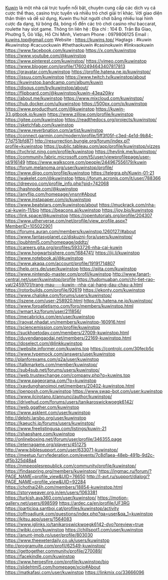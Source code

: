 <a href="https://kuwins.top/">Kuwin</a> là một nhà cái trực tuyến nổi bật, chuyên cung cấp các dịch vụ cá cược thể thao, casino trực tuyến và nhiều trò chơi giải trí khác. Với giao diện thân thiện và dễ sử dụng, Kuwin thu hút người chơi bằng nhiều loại hình cược đa dạng, từ bóng đá, bóng rổ đến các trò chơi casino như baccarat, roulette hay slot game.
Thông tin liên hệ :
Địa chỉ : 104 Đ. Trần Bá Giao, Phường 5, Gò Vấp, Hồ Chí Minh, Vietnam
Phone : 0979806125
Email : kuwins.top@gmail.com
Website : 
<a href="https://kuwins.top/">https://kuwins.top/</a>
Hagtags : #kuwin #kuwinstop #cacuockuwin #thethaokuwin #casinokuwin #linkvaokuwin
<a href="https://www.facebook.com/kuwinstop">https://www.facebook.com/kuwinstop</a>
<a href="https://x.com/kuwinstop">https://x.com/kuwinstop</a>
<a href="https://www.youtube.com/@kuwinstop">https://www.youtube.com/@kuwinstop</a>
<a href="https://www.pinterest.com/kuwinstop/">https://www.pinterest.com/kuwinstop/</a>
<a href="https://vimeo.com/kuwinstop">https://vimeo.com/kuwinstop</a>
<a href="https://www.blogger.com/profile/17602494643407817813">https://www.blogger.com/profile/17602494643407817813</a>
<a href="https://gravatar.com/kuwinstop">https://gravatar.com/kuwinstop</a>
<a href="https://profile.hatena.ne.jp/kuwinstop/">https://profile.hatena.ne.jp/kuwinstop/</a>
<a href="https://issuu.com/kuwinstop">https://issuu.com/kuwinstop</a>
<a href="https://www.twitch.tv/kuwinstop/about">https://www.twitch.tv/kuwinstop/about</a>
<a href="https://kuwinstop.bandcamp.com/album/kuwin">https://kuwinstop.bandcamp.com/album/kuwin</a>
<a href="https://disqus.com/by/kuwinstop/about/">https://disqus.com/by/kuwinstop/about/</a>
<a href="https://flipboard.com/@kuwinstop/kuwin-43ea20iky">https://flipboard.com/@kuwinstop/kuwin-43ea20iky</a>
<a href="https://about.me/kuwinstop">https://about.me/kuwinstop</a>
<a href="https://www.mixcloud.com/kuwinstop/">https://www.mixcloud.com/kuwinstop/</a>
<a href="https://hub.docker.com/u/kuwinstop">https://hub.docker.com/u/kuwinstop</a>
<a href="https://500px.com/p/kuwinstop">https://500px.com/p/kuwinstop</a>
<a href="https://www.producthunt.com/@kuwinstop">https://www.producthunt.com/@kuwinstop</a>
<a href="https://kuwin-33.gitbook.io/kuwin">https://kuwin-33.gitbook.io/kuwin</a>
<a href="https://www.zillow.com/profile/kuwinstop">https://www.zillow.com/profile/kuwinstop</a>
<a href="https://gitee.com/kuwinstop">https://gitee.com/kuwinstop</a>
<a href="https://readthedocs.org/projects/kuwinstop/">https://readthedocs.org/projects/kuwinstop/</a>
<a href="https://sketchfab.com/kuwinstop">https://sketchfab.com/kuwinstop</a>
<a href="https://www.reverbnation.com/artist/kuwinstop">https://www.reverbnation.com/artist/kuwinstop</a>
<a href="https://connect.garmin.com/modern/profile/5ff3f05f-c3ed-4e1d-9b84-77d751bfd871">https://connect.garmin.com/modern/profile/5ff3f05f-c3ed-4e1d-9b84-77d751bfd871</a>
<a href="http://resurrection.bungie.org/forum/index.pl?profile=kuwinstop">http://resurrection.bungie.org/forum/index.pl?profile=kuwinstop</a>
<a href="https://public.tableau.com/app/profile/kuwinstop/vizzes">https://public.tableau.com/app/profile/kuwinstop/vizzes</a>
<a href="https://tvchrist.ning.com/profile/kuwinstop">https://tvchrist.ning.com/profile/kuwinstop</a>
<a href="https://heylink.me/kuwinstop/">https://heylink.me/kuwinstop/</a>
<a href="https://community.fabric.microsoft.com/t5/user/viewprofilepage/user-id/916149">https://community.fabric.microsoft.com/t5/user/viewprofilepage/user-id/916149</a>
<a href="https://www.walkscore.com/people/244967556179/kuwin">https://www.walkscore.com/people/244967556179/kuwin</a>
<a href="https://forum.melanoma.org/user/kuwinstop/profile/">https://forum.melanoma.org/user/kuwinstop/profile/</a>
<a href="https://www.diigo.com/profile/kuwinstop">https://www.diigo.com/profile/kuwinstop</a>
<a href="https://telegra.ph/Kuwin-01-21">https://telegra.ph/Kuwin-01-21</a>
<a href="https://wakelet.com/@kuwinstop">https://wakelet.com/@kuwinstop</a>
<a href="https://forum.acronis.com/it/user/788366">https://forum.acronis.com/it/user/788366</a>
<a href="https://dreevoo.com/profile_info.php?pid=742068">https://dreevoo.com/profile_info.php?pid=742068</a>
<a href="https://hashnode.com/@kuwinstop">https://hashnode.com/@kuwinstop</a>
<a href="https://anyflip.com/homepage/vnsnr#About">https://anyflip.com/homepage/vnsnr#About</a>
<a href="https://www.instapaper.com/p/kuwinstop">https://www.instapaper.com/p/kuwinstop</a>
<a href="https://www.beatstars.com/kuwinstop/about">https://www.beatstars.com/kuwinstop/about</a>
<a href="https://muckrack.com/nha-cai-kuwin-11/bio">https://muckrack.com/nha-cai-kuwin-11/bio</a>
<a href="https://beacons.ai/kuwinstop">https://beacons.ai/kuwinstop</a>
<a href="https://joy.bio/kuwinstop">https://joy.bio/kuwinstop</a>
<a href="https://link.space/@kuwinstop">https://link.space/@kuwinstop</a>
<a href="https://opentutorials.org/profile/204307">https://opentutorials.org/profile/204307</a>
<a href="https://www.utherverse.com/net/profile/view_profile.aspx?MemberID=105022901">https://www.utherverse.com/net/profile/view_profile.aspx?MemberID=105022901</a>
<a href="https://forums.auran.com/members/kuwinstop.1260127/#about">https://forums.auran.com/members/kuwinstop.1260127/#about</a>
<a href="https://www.fantasyplanet.cz/diskuzni-fora/users/kuwinstop/">https://www.fantasyplanet.cz/diskuzni-fora/users/kuwinstop/</a>
<a href="https://pubhtml5.com/homepage/qddtz/">https://pubhtml5.com/homepage/qddtz/</a>
<a href="https://careers.gita.org/profiles/5933726-nha-cai-kuwin">https://careers.gita.org/profiles/5933726-nha-cai-kuwin</a>
<a href="https://www.hogwartsishere.com/1684741/">https://www.hogwartsishere.com/1684741/</a>
<a href="https://jii.li/kuwinstop">https://jii.li/kuwinstop</a>
<a href="https://www.notebook.ai/@kuwinstop">https://www.notebook.ai/@kuwinstop</a>
<a href="https://www.akaqa.com/account/profile/19191714807">https://www.akaqa.com/account/profile/19191714807</a>
<a href="https://help.orrs.de/user/kuwinstop">https://help.orrs.de/user/kuwinstop</a>
<a href="https://qiita.com/kuwinstop">https://qiita.com/kuwinstop</a>
<a href="https://www.nintendo-master.com/profil/kuwinstop">https://www.nintendo-master.com/profil/kuwinstop</a>
<a href="http://www.fanart-central.net/user/kuwinstop/profile">http://www.fanart-central.net/user/kuwinstop/profile</a>
<a href="https://tudomuaban.com/chi-tiet-rao-vat/2459701/trang-mau----kuwin--nha-cai-hang-dau-chau-a.html">https://tudomuaban.com/chi-tiet-rao-vat/2459701/trang-mau----kuwin--nha-cai-hang-dau-chau-a.html</a>
<a href="https://rotorbuilds.com/profile/92619">https://rotorbuilds.com/profile/92619</a>
<a href="https://ekonty.com/kuwinstop">https://ekonty.com/kuwinstop</a>
<a href="https://www.chaloke.com/forums/users/kuwinstop/">https://www.chaloke.com/forums/users/kuwinstop/</a>
<a href="https://iszene.com/user-258920.html">https://iszene.com/user-258920.html</a>
<a href="https://b.hatena.ne.jp/kuwinstop/">https://b.hatena.ne.jp/kuwinstop/</a>
<a href="https://www.foroatletismo.com/foro/members/kuwinstop.html">https://www.foroatletismo.com/foro/members/kuwinstop.html</a>
<a href="https://wmart.kz/forum/user/211856/">https://wmart.kz/forum/user/211856/</a>
<a href="https://mecabricks.com/en/user/kuwinstop">https://mecabricks.com/en/user/kuwinstop</a>
<a href="https://raovat.nhadat.vn/members/kuwinstop-160916.html">https://raovat.nhadat.vn/members/kuwinstop-160916.html</a>
<a href="https://sciencemission.com/profile/kuwinstop">https://sciencemission.com/profile/kuwinstop</a>
<a href="https://suckhoetoday.com/members/27009-kuwinstop.html">https://suckhoetoday.com/members/27009-kuwinstop.html</a>
<a href="https://duyendangaodai.net/members/22169-kuwinstop.html">https://duyendangaodai.net/members/22169-kuwinstop.html</a>
<a href="https://doselect.com/@linkkuwinstop">https://doselect.com/@linkkuwinstop</a>
<a href="https://website.informer.com/kuwins.top">https://website.informer.com/kuwins.top</a>
<a href="https://controlc.com/30fecb5c">https://controlc.com/30fecb5c</a>
<a href="https://www.typemock.com/answers/user/kuwinstop">https://www.typemock.com/answers/user/kuwinstop</a>
<a href="http://planforexams.com/q2a/user/kuwinstop">http://planforexams.com/q2a/user/kuwinstop</a>
<a href="https://talkmarkets.com/member/kuwinstop/">https://talkmarkets.com/member/kuwinstop/</a>
<a href="https://sub4sub.net/forums/users/kuwinstop/">https://sub4sub.net/forums/users/kuwinstop/</a>
<a href="https://web.trustexchange.com/company.php?q=kuwins.top">https://web.trustexchange.com/company.php?q=kuwins.top</a>
<a href="https://www.pageorama.com/?p=kuwinstop">https://www.pageorama.com/?p=kuwinstop</a>
<a href="https://xaydunghanoimoi.net/members/20402-kuwinstop.html">https://xaydunghanoimoi.net/members/20402-kuwinstop.html</a>
<a href="https://penposh.com/kuwinstop">https://penposh.com/kuwinstop</a>
<a href="https://www.swap-bot.com/user:kuwinstop">https://www.swap-bot.com/user:kuwinstop</a>
<a href="https://www.ilcirotano.it/annunci/author/kuwinstop/">https://www.ilcirotano.it/annunci/author/kuwinstop/</a>
<a href="https://drivehud.com/forums/users/tanikaroswickwoegk6142/">https://drivehud.com/forums/users/tanikaroswickwoegk6142/</a>
<a href="https://web.ggather.com/kuwinstop">https://web.ggather.com/kuwinstop</a>
<a href="https://www.asklent.com/user/kuwinstop">https://www.asklent.com/user/kuwinstop</a>
<a href="http://delphi.larsbo.org/user/kuwinstop">http://delphi.larsbo.org/user/kuwinstop</a>
<a href="https://kaeuchi.jp/forums/users/kuwinstop/">https://kaeuchi.jp/forums/users/kuwinstop/</a>
<a href="https://www.freelistingusa.com/listings/kuwin-21">https://www.freelistingusa.com/listings/kuwin-21</a>
<a href="https://shapshare.com/kuwinstop">https://shapshare.com/kuwinstop</a>
<a href="http://onlineboxing.net/jforum/user/profile/346355.page">http://onlineboxing.net/jforum/user/profile/346355.page</a>
<a href="https://eternagame.org/players/451275">https://eternagame.org/players/451275</a>
<a href="http://www.biblesupport.com/user/633071-kuwinstop/">http://www.biblesupport.com/user/633071-kuwinstop/</a>
<a href="https://meetup.furryfederation.com/events/7c8d1aea-48eb-491b-9d2c-df5b325d48a4">https://meetup.furryfederation.com/events/7c8d1aea-48eb-491b-9d2c-df5b325d48a4</a>
<a href="https://nmpeoplesrepublick.com/community/profile/kuwinstop/">https://nmpeoplesrepublick.com/community/profile/kuwinstop/</a>
<a href="https://findaspring.org/members/kuwinstop/">https://findaspring.org/members/kuwinstop/</a>
<a href="https://ingmac.ru/forum/?PAGE_NAME=profile_view&UID=76650">https://ingmac.ru/forum/?PAGE_NAME=profile_view&UID=76650</a>
<a href="http://l-avt.ru/support/dialog/?PAGE_NAME=profile_view&UID=92284">http://l-avt.ru/support/dialog/?PAGE_NAME=profile_view&UID=92284</a>
<a href="https://chothai24h.com/members/18854-kuwinstop.html">https://chothai24h.com/members/18854-kuwinstop.html</a>
<a href="https://storyweaver.org.in/en/users/1063381">https://storyweaver.org.in/en/users/1063381</a>
<a href="https://turkish.ava360.com/user/kuwinstop/">https://turkish.ava360.com/user/kuwinstop/</a>
<a href="https://motion-gallery.net/users/698599">https://motion-gallery.net/users/698599</a>
<a href="https://ardec.ca/en/profile/UF3RG">https://ardec.ca/en/profile/UF3RG</a>
<a href="https://participa.santboi.cat/profiles/kuwinstop/activity">https://participa.santboi.cat/profiles/kuwinstop/activity</a>
<a href="https://offroadjunk.com/questions/index.php?qa=user&qa_1=kuwinstop">https://offroadjunk.com/questions/index.php?qa=user&qa_1=kuwinstop</a>
<a href="https://kitsu.app/users/1564083">https://kitsu.app/users/1564083</a>
<a href="https://www.iglinks.io/tanikaroswickwoegk6142-dyo?preview=true">https://www.iglinks.io/tanikaroswickwoegk6142-dyo?preview=true</a>
<a href="https://wibki.com/kuwinstop">https://wibki.com/kuwinstop</a>
<a href="https://chillspot1.com/user/kuwinstop">https://chillspot1.com/user/kuwinstop</a>
<a href="https://anunt-imob.ro/user/profile/803030">https://anunt-imob.ro/user/profile/803030</a>
<a href="https://www.theexeterdaily.co.uk/users/kuwinstop">https://www.theexeterdaily.co.uk/users/kuwinstop</a>
<a href="http://programujte.com/profil/62549-kuwinstop/">http://programujte.com/profil/62549-kuwinstop/</a>
<a href="https://gettogether.community/profile/270089/">https://gettogether.community/profile/270089/</a>
<a href="https://facekindle.com/kuwinstop">https://facekindle.com/kuwinstop</a>
<a href="https://www.heroesfire.com/profile/kuwinstop/bio">https://www.heroesfire.com/profile/kuwinstop/bio</a>
<a href="https://slidehtml5.com/homepage/xcjo#About">https://slidehtml5.com/homepage/xcjo#About</a>
<a href="https://matkafasi.com/user/kuwinstop">https://matkafasi.com/user/kuwinstop</a>
<a href="https://linkmix.co/33666096">https://linkmix.co/33666096</a>

